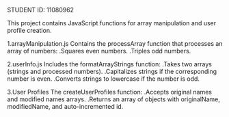 STUDENT ID: 11080962


This project contains JavaScript functions for array manipulation and user profile creation. 

1.arrayManipulation.js
Contains the processArray function that processes an array of numbers:
.Squares even numbers.
.Triples odd numbers.

2.userInfo.js
Includes the formatArrayStrings function:
.Takes two arrays (strings and processed numbers).
.Capitalizes strings if the corresponding number is even.
.Converts strings to lowercase if the number is odd.

3.User Profiles
The createUserProfiles function:
.Accepts original names and modified names arrays.
.Returns an array of objects with originalName, modifiedName, and auto-incremented id.

